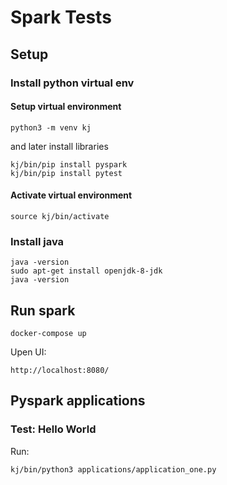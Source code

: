 # Spark Tests

## Setup

### Install python virtual env

#### Setup virtual environment 
```
python3 -m venv kj
```

and later install libraries
```
kj/bin/pip install pyspark
kj/bin/pip install pytest
```
#### Activate virtual environment

```
source kj/bin/activate
```

### Install java

```
java -version
sudo apt-get install openjdk-8-jdk
java -version
```

## Run spark

```
docker-compose up
```

Upen UI:
```
http://localhost:8080/
```

## Pyspark applications

### Test: Hello World

Run:
```
kj/bin/python3 applications/application_one.py
```

